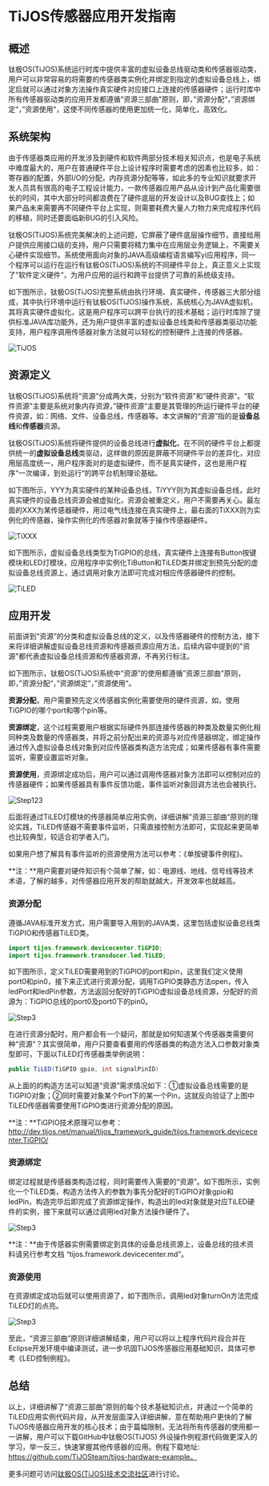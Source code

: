 # TiJOS传感器应用开发指南

## 概述

钛极OS(TiJOS)系统运行时库中提供丰富的虚拟设备总线驱动类和传感器驱动类，用户可以非常容易的将需要的传感器类实例化并绑定到指定的虚拟设备总线上，绑定后就可以通过对象方法操作真实硬件对应接口上连接的传感器硬件；运行时库中所有传感器驱动类的应用开发都遵循”资源三部曲”原则，即，”资源分配“，”资源绑定“，”资源使用“，这使不同传感器的使用更加统一化，简单化，高效化。



## 系统架构

由于传感器类应用的开发涉及到硬件和软件两部分技术相关知识点，也是电子系统中难度最大的，用户在普通硬件平台上设计程序时需要考虑的因素也比较多，如：寄存器的配置，外部I/O的分配，内存资源分配等等，如此多的专业知识就要求开发人员具有很高的电子工程设计能力，一款传感器应用产品从设计到产品化需要很长的时间，其中大部分时间都浪费在了硬件底层的开发设计以及BUG查找上；如果产品未来需要再不同硬件平台上实现，则需要耗费大量人力物力来完成程序代码的移植，同时还要面临新BUG的引入风险。

钛极OS(TiJOS)系统完美解决的上述问题，它屏蔽了硬件底层操作细节，直接给用户提供应用接口级的支持，用户只需要将精力集中在应用层业务逻辑上，不需要关心硬件实现细节。系统使用面向对象的JAVA高级编程语言编写yi应用程序，同一个程序可以运行在运行有钛极OS(TiJOS)系统的不同硬件平台上，真正意义上实现了”软件定义硬件“，为用户应用的运行和跨平台提供了可靠的系统级支持。

如下图所示，钛极OS(TiJOS)完整系统由执行环境、真实硬件，传感器三大部分组成，其中执行环境中运行有钛极OS(TiJOS)操作系统，系统核心为JAVA虚拟机，其将真实硬件虚拟化，这是用户程序可以跨平台执行的技术基础；运行时库除了提供标准JAVA库功能外，还为用户提供丰富的虚拟设备总线类和传感器类驱动功能支持，用户程序调用传感器对象方法就可以轻松的控制硬件上连接的传感器。

![TiJOS](.\img\TiJOS.png)



## 资源定义

钛极OS(TiJOS)系统将“资源”分成两大类，分别为“软件资源”和”硬件资源“。“软件资源”主要是系统对象内存资源，”硬件资源“主要是其管理的所运行硬件平台的硬件资源，如：网络、文件、设备总线，传感器等。本文讲解的“资源”指的是**设备总线**和**传感器**资源。

钛极OS(TiJOS)系统将硬件提供的设备总线进行**虚拟化**，在不同的硬件平台上都提供统一的**虚拟设备总线**类驱动，这样做的原因是屏蔽不同硬件平台的差异化，对应用层高度统一，用户程序面对的是虚拟硬件，而不是真实硬件，这也是用户程序“一次编译，到处运行“的跨平台机制理论基础。

如下图所示，YYY为真实硬件的某种设备总线，TiYYY则为其虚拟设备总线，此时真实硬件的设备总线资源会被虚拟化，资源会被重定义，用户不需要再关心。最左面的XXX为某传感器硬件，用过电气线连接在真实硬件上，最右面的TiXXX则为实例化的传感器，操作实例化的传感器对象就等于操作传感器硬件。



![TiXXX](.\img\TiXXX.png)

如下图所示，虚拟设备总线类型为TiGPIO的总线，真实硬件上连接有Button按键模块和LED灯模块，应用程序中实例化TiButton和TiLED类并绑定到预先分配的虚拟设备总线资源上，通过调用对象方法即可完成对相应传感器硬件的控制。



![TiLED](.\img\TiBL.png)



## 应用开发

前面讲到“资源”的分类和虚拟设备总线的定义，以及传感器硬件的控制方法，接下来将详细讲解虚拟设备总线资源和传感器资源应用方法，后续内容中提到的"资源"都代表虚拟设备总线资源和传感器资源，不再另行标注。

如下图所示，钛极OS(TiJOS)系统中“资源”的使用都遵循”资源三部曲”原则，即，”资源分配“，”资源绑定“，”资源使用“。

**资源分配**，用户需要预先定义传感器实例化需要使用的硬件资源，如，使用TiGPIO的哪个port和哪个pin等。

**资源绑定**，这个过程需要用户根据实际硬件外部连接传感器的种类及数量实例化相同种类及数量的传感器类，并将之前分配出来的资源与对应传感器绑定，绑定操作通过传入虚拟设备总线对象到对应传感器类构造方法完成；如果传感器有事件需要监听，需要设置监听对象。

**资源使用**，资源绑定成功后，用户可以通过调用传感器对象方法即可以控制对应的传感器硬件；如果传感器具有事件反馈功能，事件监听对象回调方法也会被执行。

![Step123](.\img\Step123.png)

后面将通过TiLED灯模块的传感器简单应用实例，详细讲解”资源三部曲”原则的理论实践，TiLED传感器不需要事件监听，只需直接控制方法即可，实现起来更简单也比较典型，较适合初学者入门。

如果用户想了解具有事件监听的资源使用方法可以参考：《单按键事件例程》。



**注：**用户需要对硬件知识有个简单了解，如：电源线、地线、信号线等技术术语，了解的越多，对传感器应用开发的帮助就越大，开发效率也就越高。



### 资源分配

遵循JAVA标准开发方式，用户需要导入用到的JAVA类，这里包括虚拟设备总线类TiGPIO和传感器TiLED类。

```java
import tijos.framework.devicecenter.TiGPIO; 
import tijos.framework.transducer.led.TiLED; 
```

如下图所示，定义TiLED需要用到的TiGPIO的port和pin，这里我们定义使用port0和pin0，接下来正式进行资源分配，调用TiGPIO类静态方法open，传入ledPort和ledPin参数，方法返回分配好的TiGPIO虚拟设备总线资源，分配好的资源为：TiGPIO总线的port0及port0下的pin0。

![Step3](.\img\Step1.png)

在进行资源分配时，用户都会有一个疑问，那就是如何知道某个传感器类需要何种“资源”？其实很简单，用户只要查看要用的传感器类的构造方法入口参数对象类型即可，下面以TiLED灯传感器类举例说明：

```java
public TiLED(TiGPIO gpio, int signalPinID)
```

从上面的的构造方法可以知道“资源”需求情况如下：①虚拟设备总线需要的是TiGPIO对象；②同时需要对象某个Port下的某一个Pin，这就反向验证了上图中TiLED传感器需要使用TiGPIO类进行资源分配的原因。



**注：**TiGPIO技术原理可以参考：<http://dev.tijos.net/manual/tijos_framework_guide/tijos.framework.devicecenter.TiGPIO/>



### 资源绑定

绑定过程就是传感器类构造过程，同时需要传入需要的“资源”。如下图所示，实例化一个TiLED类，构造方法传入的参数为事先分配好的TiGPIO对象gpio和ledPin，构造完毕后即完成了资源绑定操作，构造出的led对象就是对应TiLED硬件的实例，接下来就可以通过调用led对象方法操作硬件了。

![Step3](.\img\Step2.png)



**注：**由于传感器实例需要绑定到具体的设备总线资源上，设备总线的技术资料请另行参考文档 “tijos.framework.devicecenter.md”。



### 资源使用

在资源绑定成功后就可以使用资源了，如下图所示，调用led对象turnOn方法完成TiLED灯的点亮。

![Step3](.\img\Step3.png)

至此，“资源三部曲”原则详细讲解结束，用户可以将以上程序代码片段合并在Eclipse开发环境中编译测试，进一步巩固TiJOS传感器应用基础知识，具体可参考《LED控制例程》。



## 总结

以上，详细讲解了“资源三部曲”原则的每个技术基础知识点，并通过一个简单的TiLED应用实例代码片段，从开发层面深入详细讲解，意在帮助用户更快的了解TiJOS传感器应用开发的核心技术；由于篇幅限制，无法将所有传感器的使用都一一讲解，用户可以下载GitHub中钛极OS(TiJOS) 外设操作例程源代码做更深入的学习，举一反三，快速掌握其他传感器的应用。例程下载地址: https://github.com/TiJOSteam/tijos-hardware-example。



更多问题可访问[钛极OS(TiJOS)技术交流社区](http://bbs.tijos.net)进行讨论。
